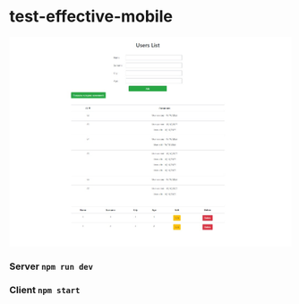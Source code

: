 # test-effective-mobile

<img src='./013n1.jpg' width='600'>

### Server `npm run dev`

### Client `npm start`
